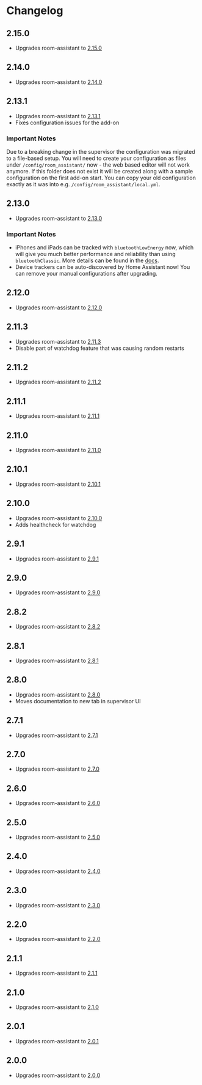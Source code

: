 # Changelog

## 2.15.0

- Upgrades room-assistant to [2.15.0](https://github.com/mKeRix/room-assistant/releases/tag/v2.15.0)

## 2.14.0

- Upgrades room-assistant to [2.14.0](https://github.com/mKeRix/room-assistant/releases/tag/v2.14.0)

## 2.13.1

- Upgrades room-assistant to [2.13.1](https://github.com/mKeRix/room-assistant/releases/tag/v2.13.1)
- Fixes configuration issues for the add-on

### Important Notes

Due to a breaking change in the supervisor the configuration was migrated to a file-based setup. 
You will need to create your configuration as files under `/config/room_assistant/` now - the web based editor will not work anymore.
If this folder does not exist it will be created along with a sample configuration on the first add-on start.
You can copy your old configuration exactly as it was into e.g. `/config/room_assistant/local.yml`.

## 2.13.0

- Upgrades room-assistant to [2.13.0](https://github.com/mKeRix/room-assistant/releases/tag/v2.13.0)

### Important Notes

- iPhones and iPads can be tracked with `bluetoothLowEnergy` now, which will give you much better performance and reliability than using `bluetoothClassic`. More details can be found in the [docs](https://www.room-assistant.io/integrations/bluetooth-low-energy.html#tracking-ios-devices).
- Device trackers can be auto-discovered by Home Assistant now! You can remove your manual configurations after upgrading.

## 2.12.0

- Upgrades room-assistant to [2.12.0](https://github.com/mKeRix/room-assistant/releases/tag/v2.12.0)

## 2.11.3

- Upgrades room-assistant to [2.11.3](https://github.com/mKeRix/room-assistant/releases/tag/v2.11.3)
- Disable part of watchdog feature that was causing random restarts

## 2.11.2

- Upgrades room-assistant to [2.11.2](https://github.com/mKeRix/room-assistant/releases/tag/v2.11.2)

## 2.11.1

- Upgrades room-assistant to [2.11.1](https://github.com/mKeRix/room-assistant/releases/tag/v2.11.1)

## 2.11.0

- Upgrades room-assistant to [2.11.0](https://github.com/mKeRix/room-assistant/releases/tag/v2.11.0)

## 2.10.1

- Upgrades room-assistant to [2.10.1](https://github.com/mKeRix/room-assistant/releases/tag/v2.10.1)

## 2.10.0

- Upgrades room-assistant to [2.10.0](https://github.com/mKeRix/room-assistant/releases/tag/v2.10.0)
- Adds healthcheck for watchdog

## 2.9.1

- Upgrades room-assistant to [2.9.1](https://github.com/mKeRix/room-assistant/releases/tag/v2.9.1)

## 2.9.0

- Upgrades room-assistant to [2.9.0](https://github.com/mKeRix/room-assistant/releases/tag/v2.9.0)

## 2.8.2

- Upgrades room-assistant to [2.8.2](https://github.com/mKeRix/room-assistant/releases/tag/v2.8.2)

## 2.8.1

- Upgrades room-assistant to [2.8.1](https://github.com/mKeRix/room-assistant/releases/tag/v2.8.1)

## 2.8.0

- Upgrades room-assistant to [2.8.0](https://github.com/mKeRix/room-assistant/releases/tag/v2.8.0)
- Moves documentation to new tab in supervisor UI

## 2.7.1

- Upgrades room-assistant to [2.7.1](https://github.com/mKeRix/room-assistant/releases/tag/v2.7.1)

## 2.7.0

- Upgrades room-assistant to [2.7.0](https://github.com/mKeRix/room-assistant/releases/tag/v2.7.0)

## 2.6.0

- Upgrades room-assistant to [2.6.0](https://github.com/mKeRix/room-assistant/releases/tag/v2.6.0)

## 2.5.0

- Upgrades room-assistant to [2.5.0](https://github.com/mKeRix/room-assistant/releases/tag/v2.5.0)

## 2.4.0

- Upgrades room-assistant to [2.4.0](https://github.com/mKeRix/room-assistant/releases/tag/v2.4.0)

## 2.3.0

- Upgrades room-assistant to [2.3.0](https://github.com/mKeRix/room-assistant/releases/tag/v2.3.0)

## 2.2.0

- Upgrades room-assistant to [2.2.0](https://github.com/mKeRix/room-assistant/releases/tag/v2.2.0)

## 2.1.1

- Upgrades room-assistant to [2.1.1](https://github.com/mKeRix/room-assistant/releases/tag/v2.1.1)

## 2.1.0

- Upgrades room-assistant to [2.1.0](https://github.com/mKeRix/room-assistant/releases/tag/v2.1.0)

## 2.0.1

- Upgrades room-assistant to [2.0.1](https://github.com/mKeRix/room-assistant/releases/tag/v2.0.1)

## 2.0.0

- Upgrades room-assistant to [2.0.0](https://github.com/mKeRix/room-assistant/releases/tag/v2.0.0)
